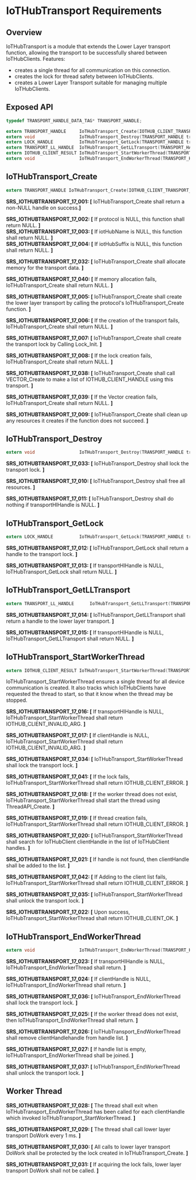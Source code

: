 # IoTHubTransport Requirements

## Overview

IoTHubTransport is a module that extends the Lower Layer transport function, allowing the transport to be successfully shared between IoTHubClients.  Features:
  - creates a single thread for all communication on this connection.
  - creates the lock for thread safety between IoTHubClients.
  - creates a Lower Layer Transport suitable for managing multiple IoTHubClients.
  
## Exposed API

```c
typedef TRANSPORT_HANDLE_DATA_TAG* TRANSPORT_HANDLE;

extern TRANSPORT_HANDLE		IoTHubTransport_Create(IOTHUB_CLIENT_TRANSPORT_PROVIDER protocol, const char* iotHubName, const char* iotHubSuffix);
extern void					IoTHubTransport_Destroy(TRANSPORT_HANDLE transportHlHandle);
extern LOCK_HANDLE			IoTHubTransport_GetLock(TRANSPORT_HANDLE transportHlHandle);
extern TRANSPORT_LL_HANDLE	IoTHubTransport_GetLLTransport(TRANSPORT_HANDLE transportHlHandle);
extern IOTHUB_CLIENT_RESULT IoTHubTransport_StartWorkerThread(TRANSPORT_HANDLE transportHlHandle, IOTHUB_CLIENT_HANDLE clientHandle);
extern void					IoTHubTransport_EndWorkerThread(TRANSPORT_HANDLE transportHlHandle, IOTHUB_CLIENT_HANDLE clientHandle);
```

## IoTHubTransport_Create
```c
extern TRANSPORT_HANDLE IoTHubTransport_Create(IOTHUB_CLIENT_TRANSPORT_PROVIDER protocol, const char* iotHubName, const char* iotHubSuffix);
```

**SRS_IOTHUBTRANSPORT_17_001: [** IoTHubTransport_Create shall return a non-NULL handle on success.**]**

**SRS_IOTHUBTRANSPORT_17_002: [** If protocol is NULL, this function shall return NULL. **]**   
**SRS_IOTHUBTRANSPORT_17_003: [** If iotHubName is NULL, this function shall return NULL. **]**   
**SRS_IOTHUBTRANSPORT_17_004: [** If iotHubSuffix is NULL, this function shall return NULL. **]**   

**SRS_IOTHUBTRANSPORT_17_032: [** IoTHubTransport_Create shall allocate memory for the transport data. **]**

**SRS_IOTHUBTRANSPORT_17_040: [** If memory allocation fails, IoTHubTransport_Create shall return NULL. **]**

**SRS_IOTHUBTRANSPORT_17_005: [** IoTHubTransport_Create shall create the lower layer transport by calling the protocol's IoTHubTransport_Create function. **]**

**SRS_IOTHUBTRANSPORT_17_006: [** If the creation of the transport fails, IoTHubTransport_Create shall return NULL. **]**

**SRS_IOTHUBTRANSPORT_17_007: [** IoTHubTransport_Create shall create the transport lock by Calling Lock_Init. **]**

**SRS_IOTHUBTRANSPORT_17_008: [** If the lock creation fails, IoTHubTransport_Create shall return NULL. **]**

**SRS_IOTHUBTRANSPORT_17_038: [** IoTHubTransport_Create shall call VECTOR_Create to make a list of IOTHUB_CLIENT_HANDLE using this transport. **]**

**SRS_IOTHUBTRANSPORT_17_039: [** If the Vector creation fails, IoTHubTransport_Create shall return NULL. **]**

**SRS_IOTHUBTRANSPORT_17_009: [** IoTHubTransport_Create shall clean up any resources it creates if the function does not succeed. **]**


## IoTHubTransport_Destroy
```c
extern void					IoTHubTransport_Destroy(TRANSPORT_HANDLE transportHlHandle);
```

**SRS_IOTHUBTRANSPORT_17_033: [** IoTHubTransport_Destroy shall lock the transport lock. **]**

**SRS_IOTHUBTRANSPORT_17_010: [** IoTHubTransport_Destroy shall free all resources. **]**

**SRS_IOTHUBTRANSPORT_17_011: [** IoTHubTransport_Destroy shall do nothing if transportHlHandle is NULL. **]**

## IoTHubTransport_GetLock
```c
extern LOCK_HANDLE			IoTHubTransport_GetLock(TRANSPORT_HANDLE transportHlHandle);
```

**SRS_IOTHUBTRANSPORT_17_012: [** IoTHubTransport_GetLock shall return a handle to the transport lock. **]**

**SRS_IOTHUBTRANSPORT_17_013: [** If transportHlHandle is NULL, IoTHubTransport_GetLock shall return NULL. **]**

## IoTHubTransport_GetLLTransport
```c
extern TRANSPORT_LL_HANDLE		IoTHubTransport_GetLLTransport(TRANSPORT_HANDLE transportHlHandle);
```

**SRS_IOTHUBTRANSPORT_17_014: [** IoTHubTransport_GetLLTransport shall return a handle to the lower layer transport. **]**

**SRS_IOTHUBTRANSPORT_17_015: [** If transportHlHandle is NULL, IoTHubTransport_GetLLTransport shall return NULL. **]**

## IoTHubTransport_StartWorkerThread
```c
extern IOTHUB_CLIENT_RESULT IoTHubTransport_StartWorkerThread(TRANSPORT_HANDLE transportHlHandle, IOTHUB_CLIENT_HANDLE clientHandle);
```

IoTHubTransport_StartWorkerThread ensures a single thread for all device communication is created.  It also tracks which IoTHubClients have requested the thread to start, so that it know when the thread may be stopped.

**SRS_IOTHUBTRANSPORT_17_016: [** If transportHlHandle is NULL, IoTHubTransport_StartWorkerThread shall return IOTHUB_CLIENT_INVALID_ARG. **]**

**SRS_IOTHUBTRANSPORT_17_017: [** If clientHandle is NULL, IoTHubTransport_StartWorkerThread shall return IOTHUB_CLIENT_INVALID_ARG. **]**

**SRS_IOTHUBTRANSPORT_17_034: [** IoTHubTransport_StartWorkerThread shall lock the transport lock. **]**

**SRS_IOTHUBTRANSPORT_17_041: [** If the lock fails, IoTHubTransport_StartWorkerThread shall return IOTHUB_CLIENT_ERROR. **]**

**SRS_IOTHUBTRANSPORT_17_018: [** If the worker thread does not exist, IoTHubTransport_StartWorkerThread shall start the thread using ThreadAPI_Create. **]**

**SRS_IOTHUBTRANSPORT_17_019: [** If thread creation fails, IoTHubTransport_StartWorkerThread shall return IOTHUB_CLIENT_ERROR. **]**

**SRS_IOTHUBTRANSPORT_17_020: [** IoTHubTransport_StartWorkerThread shall search for IoTHubClient clientHandle in the list of IoTHubClient handles. **]**

**SRS_IOTHUBTRANSPORT_17_021: [** If handle is not found, then clientHandle shall be added to the list.  **]**

**SRS_IOTHUBTRANSPORT_17_042: [** If Adding to the client list fails, IoTHubTransport_StartWorkerThread shall return IOTHUB_CLIENT_ERROR. **]**

**SRS_IOTHUBTRANSPORT_17_035: [** IoTHubTransport_StartWorkerThread shall unlock the transport lock. **]**

**SRS_IOTHUBTRANSPORT_17_022: [** Upon success, IoTHubTransport_StartWorkerThread shall return IOTHUB_CLIENT_OK. **]**

## IoTHubTransport_EndWorkerThread
```c
extern void					IoTHubTransport_EndWorkerThread(TRANSPORT_HANDLE transportHlHandle, IOTHUB_CLIENT_HANDLE clientHandle);
```

**SRS_IOTHUBTRANSPORT_17_023: [** If transportHlHandle is NULL, IoTHubTransport_EndWorkerThread shall return. **]**

**SRS_IOTHUBTRANSPORT_17_024: [** If clientHandle is NULL, IoTHubTransport_EndWorkerThread shall return. **]**

**SRS_IOTHUBTRANSPORT_17_036: [** IoTHubTransport_EndWorkerThread shall lock the transport lock. **]**

**SRS_IOTHUBTRANSPORT_17_025: [** If the worker thread does not exist, then IoTHubTransport_EndWorkerThread shall return. **]**

**SRS_IOTHUBTRANSPORT_17_026: [** IoTHubTransport_EndWorkerThread shall remove clientHandlehandle from handle list. **]**

**SRS_IOTHUBTRANSPORT_17_027: [** If handle list is empty, IoTHubTransport_EndWorkerThread shall be joined.  **]**

**SRS_IOTHUBTRANSPORT_17_037: [** IoTHubTransport_EndWorkerThread shall unlock the transport lock. **]**

## Worker Thread

**SRS_IOTHUBTRANSPORT_17_028: [** The thread shall exit when IoTHubTransport_EndWorkerThread has been called for each clientHandle which invoked IoTHubTransport_StartWorkerThread. **]**

**SRS_IOTHUBTRANSPORT_17_029: [** The thread shall call lower layer transport DoWork every 1 ms. **]**

**SRS_IOTHUBTRANSPORT_17_030: [** All calls to lower layer transport DoWork shall be protected by the lock created in IoTHubTransport_Create. **]**
 
**SRS_IOTHUBTRANSPORT_17_031: [** If acquiring the lock fails, lower layer transport DoWork shall not be called. **]**
